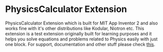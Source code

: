 # PhysicsCalculator Extension
PhysicsCalculator Extension which is built for MIT App Inventor 2 and also works fine with it's other distributions like Kodular, Niotron etc. This extension is a test extension originally built for learning purposes and it helps you solve equations and problems related to Physics easily with just one block. For support, documentation and other stuff please check [this](https://community.appinventor.mit.edu/t/free-open-source-physicscalculator-extension/26382).

